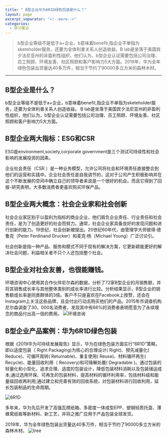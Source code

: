 ```yaml
---
title: " B型企业华为6R1D绿色包装是什么？"
layout: page
excerpt_separator: "<!--more-->"
categories:
  - 学习笔记
---
```

> b型企业等级不是低于a+企业，b意味着benefit,指企业不单指为sketeholder服务，还要为全体利害关系人创造收益。B lab是坐落于美国宾夕法尼亚州的非盈利性组织，他们认为，b型企业认证需要包括公司治理、员工照顾、环境友善、社区照顾和客户影响力5大方面。2019年，华为全年绿色包装出货量达40多万件，相当于节约了90000多立方米的森林木材。

<!--more-->


---
## B型企业是什么？ ##

b型企业等级不是低于a+企业，b意味着benefit,指企业不单指为sketeholder服务，还要为全体利害关系人创造收益。
B lab是坐落于美国宾夕法尼亚州的非盈利性组织，他们认为，b型企业认证需要包括公司治理、员工照顾、环境友善、社区照顾和客户影响力5大方面。


## B型企业两大指标：ESG和CSR ##

ESG是environment,society,corporate government是三个测试可持续性和社会影响的发展投资的因素。

企业社会责任（CSR ）是一种业务模型，允许公司将社会和环境责任直接整合到他们的运营和实践中。企业社会责任是自我调节的，这对于公司产生积极影响并在这个不断发展的空间中确立自己的领导者来说是一个很好的机会。而且它得到了回报-研究表明，大多数消费者更喜欢购买环保产品。


## B型企业两大概念：社会企业家和社会创新 ##

社会企业家区别于以盈利为指标的商业企业，他们肩负企业责任、行业责任和社会责任，是为了创造更好的社会而努力。通常，社会企业家具备良好的发现问题和进行创新的能力。19世纪，社会创新被提出。20世纪60年代，由管理学大师彼得·德鲁克（Peter Ferdinand Drucker）和麦克·杨（Michael Young）广泛讨论引。

社会创新是指一种产品、服务和模式不同于现有的解决方案，它更新颖能更好的解决社会问题，利益相关者不只个人还包括整个社会。


## B型企业对社会友善，也很能赚钱。 ##

环境咨询中心使用其合作伙伴尼尔森的数据，分析了72家B型企业的月销售额，并将其销售成长率与其他整体类别的成长率进行比较。分析结果显示，B型企业的销售额成长率是同类群体的3倍。客户不只是喜欢在Facebook上按赞，还会在Instagram上关注这些品牌，且会付出行动去购买他们的产品。2015年市调查机构尼尔森调查了30，000名消费者，发现其中有66%的消费者表明愿意为了永续理念的商品付出高一倍的费用。
![环境咨询](https://pic.jg.com.cn/img/pinggu/085e80921a68747470733a2f2f646f63696d67342e646f63732e71712e636f6d2f696d6167652f30613866467a5457307059546a5145485335767964773f773d39343126683d3533333ac9f26be0.jpg)

## B型企业产品案例：华为6R1D绿色包装 ##

根据《2019华为可持续发展报告》显示，华为在绿色包装方面实行“6R1D”策略，即以适度包装（ Right Packaging)为核心的合理设计( Right)、预先减量化( Reduce)、可循环周转( Returnable)、重复使用( Reuse)、材料循环再生( Recycle)、能量回收利用（ Recovery)和可降解处置( Degradable )。通过包装的轻量化和小型化，追求合理、适度的包装设计，降低包装材料消耗以及包装储运成本;通过选用环保、可再生的包装材料，提高材料的循环利用率，包括材料级和能量级回收再利用;通过建立和完善有效的回收系统，对包装材料进行回收利用，延长包装制品的生命周期。

![6R1D](https://pic.jg.com.cn/img/pinggu/9cd5cf966f68747470733a2f2f646f63696d67312e646f63732e71712e636f6d2f696d6167652f434b304f70505831615a345f4c4d666c6653546457773f773d38383026683d33343592bdd25863.jpg)

多年来，华为先后开发了高强瓦楞纸箱、多密度一体成型EPP、塑钢轻质托盘、薄蜂窝纸板等新材料、新工艺，并将之推广应用于产品包装全球发货。

2019年，华为全年绿色包装出货量达40多万件，相当于节约了90000多立方米的森林木材。
![tree](https://pic.jg.com.cn/img/pinggu/a354c069d468747470733a2f2f646f63696d67352e646f63732e71712e636f6d2f696d6167652f443844346f6d6a5737774b62535068416f71684837673f773d33363626683d333630e62c4634a9.jpg)
                 
